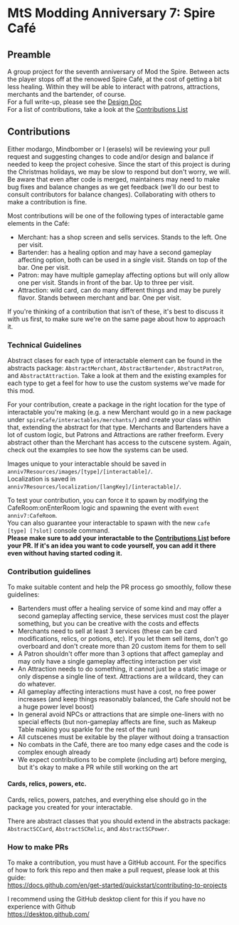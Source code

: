 # MtS Modding Anniversary 7: Spire Café
## Preamble
A group project for the seventh anniversary of Mod the Spire. Between acts the player stops off at the renowed Spire Café, at the cost of getting a bit less healing. Within they will be able to interact with patrons, attractions, merchants and the bartender, of course.  
For a full write-up, please see the [Design Doc](https://docs.google.com/document/d/1MN2Hh8NqupNfpMXXp6IdBxrz0AaZ2eMWuggbWKGvZLE/edit?usp=sharing)  
For a list of contributions, take a look at the [Contributions List](https://docs.google.com/spreadsheets/d/1PgRwGs0OWx8RKYv1QEsrOm7HJdfaqULHRM5qSSHo_yU/edit?usp=sharing)
  
## Contributions
Either modargo, Mindbomber or I (erasels) will be reviewing your pull request and suggesting changes to code and/or design and balance if needed to keep the project cohesive. Since the start of this project is during the Christmas holidays, we may be slow to respond but don't worry, we will. Be aware that even after code is merged, maintainers may need to make bug fixes and balance changes as we get feedback (we'll do our best to consult contributors for balance changes). Collaborating with others to make a contribution is fine.

Most contributions will be one of the following types of interactable game elements in the Café:
- Merchant: has a shop screen and sells services. Stands to the left. One per visit.
- Bartender: has a healing option and may have a second gameplay affecting option, both can be used in a single visit. Stands on top of the bar. One per visit.
- Patron: may have multiple gameplay affecting options but will only allow one per visit. Stands in front of the bar. Up to three per visit.
- Attraction: wild card, can do many different things and may be purely flavor. Stands between merchant and bar. One per visit.

If you're thinking of a contribution that isn't of these, it's best to discuss it with us first, to make sure we're on the same page about how to approach it.
  
### Technical Guidelines
Abstract clases for each type of interactable element can be found in the abstracts package: `AbstractMerchant`, `AbstractBartender`, `AbstractPatron`, and `AbstractAttraction`. Take a look at them and the existing examples for each type to get a feel for how to use the custom systems we've made for this mod.
  
For your contribution, create a package in the right location for the type of interactable you're making (e.g. a new Merchant would go in a new package under `spireCafe/interactables/merchants/`) and create your class within that, extending the abstract for that type. Merchants and Bartenders have a lot of custom logic, but Patrons and Attractions are rather freeform. Every abstract other than the Merchant has access to the cutscene system. Again, check out the examples to see how the systems can be used.
  
Images unique to your interactable should be saved in `anniv7Resources/images/[type]/[interactable]/`.  
Localization is saved in `anniv7Resources/localization/[langKey]/[interactable]/`.  
  
To test your contribution, you can force it to spawn by modifying the CafeRoom:onEnterRoom logic and spawning the event with `event anniv7:CafeRoom`.  
You can also guarantee your interactable to spawn with the new `cafe [type] [?slot]` console command.  
**Please make sure to add your interactable to the [Contributions List](https://docs.google.com/spreadsheets/d/1PgRwGs0OWx8RKYv1QEsrOm7HJdfaqULHRM5qSSHo_yU/edit?usp=sharing) before your PR. If it's an idea you want to code yourself, you can add it there even without having started coding it.**

### Contribution guidelines
To make suitable content and help the PR process go smoothly, follow these guidelines:
- Bartenders must offer a healing service of some kind and may offer a second gameplay affecting service, these services must cost the player something, but you can be creative with the costs and effects  
- Merchants need to sell at least 3 services (these can be card modifications, relics, or potions, etc). If you let them sell items, don't go overboard and don't create more than 20 custom items for them to sell  
- A Patron shouldn't offer more than 3 options that affect gameplay and may only have a single gameplay affecting interaction per visit  
- An Attraction needs to do something, it cannot just be a static image or only dispense a single line of text. Attractions are a wildcard, they can do whatever.  
- All gameplay affecting interactions must have a cost, no free power increases (and keep things reasonably balanced, the Cafe should not be a huge power level boost)
- In general avoid NPCs or attractions that are simple one-liners with no special effects (but non-gameplay affects are fine, such as Makeup Table making you sparkle for the rest of the run)
- All cutscenes must be exitable by the player without doing a transaction
- No combats in the Café, there are too many edge cases and the code is complex enough already
- We expect contributions to be complete (including art) before merging, but it's okay to make a PR while still working on the art

#### Cards, relics, powers, etc.
Cards, relics, powers, patches, and everything else should go in the package you created for your interactable.

There are abstract classes that you should extend in the abstracts package: `AbstractSCCard`, `AbstractSCRelic`, and `AbstractSCPower`.
  
### How to make PRs  
To make a contribution, you must have a GitHub account. 
For the specifics of how to fork this repo and then make a pull request, please look at this guide:  
https://docs.github.com/en/get-started/quickstart/contributing-to-projects  
   
I recommend using the GitHub desktop client for this if you have no experience with Github  
https://desktop.github.com/
